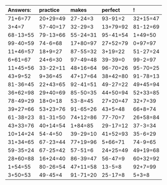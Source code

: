 | Answers: | practice | makes | perfect | ! |
| :--- | :--- | :--- | :--- | :--- |
| 71+6=77 | 20+29=49 | 27-24=3 | 93-91=2 | 32+15=47 | 
| 3+4=7 | 57-40=17 | 32-29=3 | 13+79=92 | 81-12=69 | 
| 68-13=55 | 79-13=66 | 55-24=31 | 95-41=54 | 1+49=50 | 
| 99-40=59 | 74-6=68 | 17+80=97 | 27+52=79 | 0+97=97 | 
| 11+46=57 | 18+9=27 | 87-55=32 | 3+19=22 | 51-27=24 | 
| 6+61=67 | 24+6=30 | 97-49=48 | 39-39=0 | 99-2=97 | 
| 11+45=56 | 33-22=11 | 48+16=64 | 96-70=26 | 95-70=25 | 
| 43+9=52 | 9+36=45 | 47+17=64 | 38+42=80 | 91-78=13 | 
| 81-36=45 | 22+43=65 | 92-41=51 | 49-27=22 | 49+45=94 | 
| 36+62=98 | 29+40=69 | 85-50=35 | 44+50=94 | 52+33=85 | 
| 78-49=29 | 18+0=18 | 53-8=45 | 27+20=47 | 32+7=39 | 
| 39+27=66 | 53+23=76 | 91-65=26 | 43+5=48 | 66+8=74 | 
| 61-38=23 | 81-31=50 | 74+12=86 | 77-70=7 | 26+58=84 | 
| 43+33=76 | 40+14=54 | 1+84=85 | 29-17=12 | 37-3=34 | 
| 10+14=24 | 54-4=50 | 39-29=10 | 41+52=93 | 35-6=29 | 
| 31+34=65 | 67-23=44 | 77+19=96 | 5+66=71 | 74-9=65 | 
| 59-35=24 | 67-25=42 | 57-51=6 | 24+25=49 | 49+19=68 | 
| 28+60=88 | 16+24=40 | 86-39=47 | 56-47=9 | 60+32=92 | 
| 1+54=55 | 80-26=54 | 47+11=58 | 13-5=8 | 92+7=99 | 
| 3+50=53 | 49-45=4 | 91-71=20 | 25-17=8 | 5+3=8 | 
